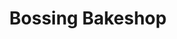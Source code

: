---
title: "Bossing Bakeshop"
url: /barangay-san-manuel-tarlac-city/bossing-bakeshop/
shop: Bäckerei
---